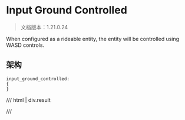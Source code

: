 # Input Ground Controlled

> 文档版本：1.21.0.24

When configured as a rideable entity, the entity will be controlled using WASD controls.

## 架构

```mcschema
input_ground_controlled:
{
}

```

/// html | div.result

///

